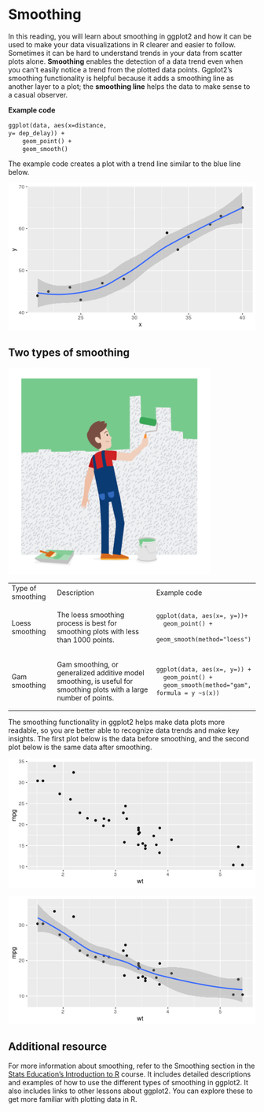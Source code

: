 # Smoothing

In this reading, you will learn about smoothing in ggplot2 and how it can be used to make your data visualizations in R clearer and easier to follow. Sometimes it can be hard to understand trends in your data from scatter plots alone. **Smoothing** enables the detection of a data trend even when you can't easily notice a trend from the plotted data points. Ggplot2’s smoothing functionality is helpful because it adds a smoothing line as another layer to a plot; the **smoothing line** helps the data to make sense to a casual observer.

**Example code**

```
ggplot(data, aes(x=distance, 
y= dep_delay)) +
    geom_point() +
    geom_smooth()
```


T​he example code creates a plot with a trend line similar to the blue line below.

![img](img/aes2.png)

## Two types of smoothing

![img](img/aes3.png)

<table>
<tr>
<td> Type of smoothing </td> <td> Description </td> <td> Example code</td>
</tr>
<tr>
<td> Loess smoothing </td>
<td>

The loess smoothing process is best for smoothing 
plots with less than 1000 points.

</td>
<td>

```
ggplot(data, aes(x=, y=))+ 
  geom_point() +       
  geom_smooth(method="loess")
```
</td>


</tr>
<tr>
<td> Gam smoothing </td>
<td>

Gam smoothing, or generalized additive model 
smoothing, is useful for smoothing plots with a large
number of points. 

</td>
<td>

```
ggplot(data, aes(x=, y=)) + 
  geom_point() +        
  geom_smooth(method="gam", 
formula = y ~s(x))
```
</td>
</tr>
</table>


The smoothing functionality in ggplot2 helps make data plots more readable, so you are better able to recognize data trends and make key insights. The first plot below is the data before smoothing, and the second plot below is the same data after smoothing.

![img](img/aes4.png)

![img](img/aes5.png)

## Additional resource

F​or more information about smoothing, refer to the Smoothing section in the [Stats Education’s Introduction to R](http://statseducation.com/Introduction-to-R/modules/graphics/smoothing/) course. It includes detailed descriptions and examples of how to use the different types of smoothing in ggplot2. It also includes links to other lessons about ggplot2. You can explore these to get more familiar with plotting data in R. 
